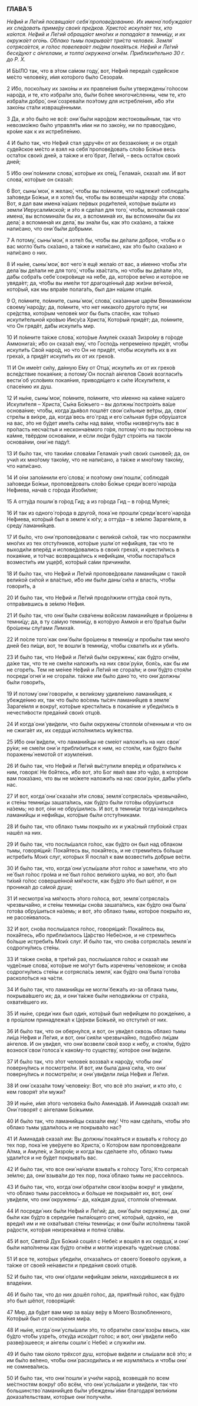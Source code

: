 ### ГЛАВА́ 5

_Не́фий и Ле́гий посвяща́ют себя́ пропове́дованию. Их имена́ побужда́ют их сле́довать приме́ру свои́х пре́дков. Христо́с искупа́ет тех, кто ка́ются. Не́фий и Ле́гий обраща́ют мно́гих и попада́ют в темни́цу, и их окружа́ет ого́нь. О́блако тьмы покрыва́ет три́ста челове́к. Земля́ сотряса́ется, и го́лос повелева́ет лю́дям пока́яться. Не́фий и Ле́гий бесе́дуют с а́нгелами, и толпа́ окружена́ огнём. Приблизи́тельно 30 г. до Р. Х._

И БЫ́ЛО так, что в э́том са́мом году́, вот, Не́фий переда́л суде́йское ме́сто челове́ку, и́мя кото́рого бы́ло Сезора́м.

2 И́бо, поско́льку их зако́ны и их правле́ния бы́ли утверждены́ го́лосом наро́да, и те, кто избра́ли зло, бы́ли бо́лее многочи́сленны, чем те, кто избра́ли добро́, они́ созрева́ли поэ́тому для истребле́ния, и́бо э́ти зако́ны ста́ли извращёнными.

3 Да, и э́то бы́ло не всё: они́ бы́ли наро́дом жестоковы́йным, так что невозмо́жно бы́ло управля́ть и́ми ни по зако́ну, ни по правосу́дию, кро́ме как к их истребле́нию.

4 И бы́ло так, что Не́фий стал удручён от их беззако́ния; и он отда́л суде́йское ме́сто и взял на себя́ пропове́довать сло́во Бо́жье весь оста́ток свои́х дней, а та́кже и его́ брат, Ле́гий, – весь оста́ток свои́х дней;

5 И́бо они́ по́мнили слова́, кото́рые их оте́ц, Гелама́н, сказа́л им. И вот слова́, кото́рые он сказа́л:

6 Вот, сыны́ мои́, я желаю́, что́бы вы по́мнили, что надлежи́т соблюда́ть за́поведи Бо́жьи, и я хоте́л бы, что́бы вы возвеща́ли наро́ду э́ти слова́. Вот, я дал вам имена́ на́ших пе́рвых роди́телей, кото́рые вы́шли из земли́ Иерусали́мской; и э́то я сде́лал для того́, что́бы, вспомина́я свои́ имена́, вы вспомина́ли бы их, а вспомина́я их, вы вспомина́ли бы их дела́; а вспомина́я их дела́, вы зна́ли бы, как э́то ска́зано, а та́кже напи́сано, что они́ бы́ли до́брыми.

7 А потому́, сыны́ мои́, я хоте́л бы, что́бы вы де́лали до́брое, что́бы и о вас могло́ быть ска́зано, а та́кже и напи́сано, как э́то бы́ло ска́зано и напи́сано о них.

8 И ны́не, сыны́ мои́, вот чего́ я ещё жела́ю от вас, а и́менно что́бы э́ти дела́ вы де́лали не для того́, что́бы хва́стать, но что́бы вы де́лали э́то, да́бы собра́ть себе́ сокро́вище на не́бе, да, кото́рое ве́чно и кото́рое не увяда́ет; да, что́бы вы име́ли тот драгоце́нный дар жи́зни ве́чной, кото́рый, как мы впра́ве полага́ть, был дан на́шим отца́м.

9 О, по́мните, по́мните, сыны́ мои́, слова́, ска́занные царём Вениами́ном своему́ наро́ду; да, по́мните, что нет никако́го друго́го пути́, ни сре́дства, кото́рым челове́к мог бы быть спасён, как то́лько искупи́тельной кро́вью Иису́са Христа́, Кото́рый придёт; да, по́мните, что Он грядёт, да́бы искупи́ть мир.

10 И по́мните та́кже слова́, кото́рые Амуле́к сказа́л Зизро́му в го́роде Аммонига́х; и́бо он сказа́л ему́, что Госпо́дь непреме́нно придёт, что́бы искупи́ть Свой наро́д, но что Он не придёт, что́бы искупи́ть их в их греха́х, а придёт искупи́ть их от их грехо́в.

11 И Он име́ет си́лу, да́нную Е́му от Отца́, искупи́ть их от их грехо́в всле́дствие покая́ния; а потому́ Он посла́л а́нгелов Свои́х возгласи́ть вести́ об усло́виях покая́ния, приводя́щего к си́ле Искупи́теля, к спасе́нию их душ.

12 И ны́не, сыны́ мои́, по́мните, по́мните, что и́менно на ка́мне на́шего Искупи́теля – Христа́, Сы́на Бо́жьего – вы должны́ постро́ить ва́ше основа́ние; что́бы, когда́ дья́вол пошлёт свои́ си́льные ве́тры, да, свои́ стре́лы в ви́хре, да, когда́ весь его́ град и его́ си́льная бу́ря обру́шатся на вас, э́то не бу́дет име́ть си́лы над ва́ми, что́бы низве́ргнуть вас в про́пасть несча́стья и несконча́емого го́ря, потому́ что вы постро́ены на ка́мне, твёрдом основа́нии, и е́сли лю́ди бу́дут стро́ить на тако́м основа́нии, они́ не паду́т.

13 И бы́ло так, что таки́ми слова́ми Гелама́н учи́л свои́х сынове́й; да, он учи́л их мно́гому тако́му, что не напи́сано, а та́кже и мно́гому тако́му, что напи́сано.

14 И о́ни запо́мнили его́ слова́; и поэ́тому они́ пошли́, соблюда́я за́поведи Бо́жьи, пропове́довать сло́во Бо́жье среди́ всего́ наро́да Не́фиева, нача́в с го́рода Изоби́лие;

15 А отту́да пошли́ в го́род Гид; а из го́рода Гид – в го́род Муле́к;

16 И так из одного́ го́рода в друго́й, пока́ не прошли́ среди́ всего́ наро́да Не́фиева, кото́рый был в земле́ к ю́гу; а отту́да – в зе́млю Зараге́мля, в среду́ ламани́йцев.

17 И бы́ло, что они́ пропове́довали с вели́кой си́лой, так что посрамля́ли мно́гих из тех отсту́пников, кото́рые ушли́ от нефи́йцев, так что те выходи́ли вперёд и испове́довались в свои́х греха́х, и крести́лись в покая́ние, и то́тчас возвраща́лись к нефи́йцам, что́бы постара́ться возмести́ть им уще́рб, кото́рый са́ми причини́ли.

18 И бы́ло так, что Не́фий и Ле́гий пропове́довали ламани́йцам с тако́й вели́кой си́лой и вла́стью, и́бо им бы́ли даны́ си́ла и власть, что́бы говори́ть, а

20 И бы́ло так, что Не́фий и Ле́гий продо́лжили отту́да свой путь, отпра́вившись в зе́млю Не́фия.

21 И бы́ло так, что они́ бы́ли схва́чены во́йском ламани́йцев и бро́шены в темни́цу; да, в ту са́мую темни́цу, в кото́рую Аммо́н и его́ бра́тья бы́ли бро́шены слу́гами Лимха́я.

22 И по́сле того́ как они́ бы́ли бро́шены в темни́цу и пробы́ли там мно́го дней без пи́щи, вот, те вошли́ в темни́цу, что́бы схвати́ть их и уби́ть.

23 И бы́ло так, что Не́фий и Ле́гий бы́ли окружены́, как бу́дто огнём, да́же так, что те не сме́ли наложи́ть на них свои́ ру́ки, боя́сь, как бы им не сгоре́ть. Тем не ме́нее Не́фий и Ле́гий не сгора́ли; и они́ бу́дто стоя́ли посреди́ огня́ и не сгора́ли. та́кже им бы́ло дано́ то, что они́ должны́ бы́ли говори́ть,

19 И потому́ они́ говори́ли, к вели́кому удивле́нию ламани́йцев, к убежде́нию их, так что бы́ло во́семь ты́сяч ламани́йцев в земле́ Зараге́мля и вокру́г, кото́рые крести́лись в покая́ние и убеди́лись в нечести́вости преда́ний свои́х отцо́в.

24 И когда́ они́ уви́дели, что бы́ли окружены́ столпо́м о́гненным и что он не сжига́ет их, их сердца́ испо́лнились му́жества.

25 И́бо они́ ви́дели, что ламани́йцы не сме́ют наложи́ть на них свои́ ру́ки; не сме́ли они́ и прибли́зиться к ним, но стоя́ли, как бу́дто бы́ли поражены́ немото́й от изумле́ния.

26 И бы́ло так, что Не́фий и Ле́гий вы́ступили вперёд и обрати́лись к ним, говоря́: Не бо́йтесь, и́бо вот, э́то Бог яви́л вам э́то чу́до, в кото́ром вам пока́зано, что вы не мо́жете наложи́ть на нас свои́ ру́ки, да́бы уби́ть нас.

27 И вот, когда́ они́ сказа́ли э́ти слова́, земля́ сотрясла́сь чрезвыча́йно, и сте́ны темни́цы зашата́лись, как бу́дто бы́ли гото́вы обру́шиться на́земь; но вот, о́ни не обру́шились. И вот, в темни́це тогда́ находи́лись ламани́йцы и нефи́йцы, кото́рые бы́ли отсту́пниками.

28 И бы́ло так, что о́блако тьмы покры́ло их и ужа́сный глубо́кий страх нашёл на них.

29 И бы́ло так, что послы́шался го́лос, как бу́дто он был над о́блаком тьмы, говоря́щий: Пока́йтесь вы, пока́йтесь, и не стреми́тесь бо́льше истреби́ть Мои́х слуг, кото́рых Я посла́л к вам возвести́ть до́брые ве́сти.

30 И бы́ло так, что, когда́ они́ услы́шали э́тот го́лос и заме́тили, что э́то не́ был го́лос гро́ма и не́ был го́лос вели́кого шу́ма, но вот, э́то был ти́хий го́лос соверше́нной мя́гкости, как бу́дто э́то был шёпот, и он проника́л до са́мой души;

31 И несмотря́ на мя́гкость э́того го́лоса, вот, земля́ сотрясла́сь чрезвыча́йно, и сте́ны темни́цы сно́ва зашата́лись, как бу́дто она́ была́ гото́ва обру́шиться на́земь; и вот, э́то о́блако тьмы, кото́рое покры́ло их, не рассе́ивалось.

32 И вот, сно́ва послы́шался го́лос, говоря́щий: Пока́йтесь вы, пока́йтесь, и́бо прибли́зилось Ца́рство Небе́сное, и не стреми́тесь бо́льше истреби́ть Мои́х слуг. И бы́ло так, что сно́ва сотрясла́сь земля́ и содрогну́лись сте́ны.

33 И та́кже сно́ва, в тре́тий раз, послы́шался го́лос и сказа́л им чуде́сные слова́, кото́рые не мо́гут быть изречены́ челове́ком; и сно́ва содрогну́лись сте́ны и сотрясла́сь земля́, как бу́дто она́ была́ гото́ва расколо́ться на ча́сти.

34 И бы́ло так, что ламани́йцы не могли́ бежа́ть из-за о́блака тьмы, покрыва́вшего их; да, и они́ та́кже бы́ли неподви́жны от стра́ха, охвати́вшего их.

35 И ны́не, среди́ них был оди́н, кото́рый был нефи́йцем по рожде́нию, а в про́шлом принадлежа́л к Це́ркви Бо́жьей, но отступи́л от них.

36 И бы́ло так, что он оберну́лся, и вот, он уви́дел сквозь о́блако тьмы ли́ца Не́фия и Ле́гия, и вот, они́ сия́ли чрезвыча́йно, подо́бно ли́цам а́нгелов. И он уви́дел, что они́ возвели́ свой взор к не́бу, и стоя́ли, бу́дто вознося́ свои́ голоса́ к како́му-то существу́, кото́рое они́ ви́дели.

37 И бы́ло так, что э́тот челове́к воззва́л к наро́ду, что́бы они́ поверну́лись и посмотре́ли. И вот, им была́ дана́ си́ла, что они́ поверну́лись и посмотре́ли; и они́ уви́дели ли́ца Не́фия и Ле́гия.

38 И они́ сказа́ли тому́ челове́ку: Вот, что всё э́то зна́чит, и кто э́то, с кем говоря́т э́ти мужи́?

39 И ны́не, и́мя э́того челове́ка бы́ло Аминада́в. И Аминада́в сказа́л им: Они́ говоря́т с а́нгелами Бо́жьими.

40 И бы́ло так, что ламани́йцы сказа́ли ему́: Что нам сде́лать, что́бы э́то о́блако тьмы удали́лось и не покрыва́ло нас?

41 И Аминада́в сказа́л им: Вы должны́ пока́яться и взыва́ть к го́лосу до тех пор, пока́ не уве́руете во Христа́, о Кото́ром вам пропове́довали А́лма, и Амуле́к, и Зизро́м; и когда́ вы сде́лаете э́то, о́блако тьмы удали́тся и не бу́дет покрыва́ть вас.

42 И бы́ло так, что все они́ на́чали взыва́ть к го́лосу Того́, Кто сотряса́л зе́млю; да, они́ взыва́ли до тех пор, пока́ о́блако тьмы не рассе́ялось.

43 И бы́ло так, что, когда́ они́ обрати́ли свои́ взо́ры вокру́г и уви́дели, что о́блако тьмы рассе́ялось и бо́льше не покрыва́ет их, вот, они́ уви́дели, что они́ окружены́ – да, ка́ждая душа́, столпо́м о́гненным.

44 И посреди́ них бы́ли Не́фий и Ле́гий; да, они́ бы́ли окружены́; да, они́ бы́ли как бу́дто в середи́не пыла́ющего огня́, кото́рый, одна́ко, не вреди́л им и не охва́тывал сте́ны темни́цы; и они́ бы́ли испо́лнены тако́й ра́дости, кото́рая неизрека́ема и полна́ сла́вы.

45 И вот, Свято́й Дух Бо́жий сошёл с Небе́с и вошёл в их сердца́, и они́ бы́ли напо́лнены как бу́дто огнём и могли́ изрека́ть чуде́сные слова́.

51 И все те, кото́рых убеди́ли, отказа́лись от своего́ боево́го ору́жия, а та́кже от свое́й не́нависти и преда́ния свои́х отцо́в.

52 И бы́ло так, что они́ о́тдали нефи́йцам зе́мли, находи́вшиеся в их владе́нии.

46 И бы́ло так, что до них дошёл го́лос, да, прия́тный го́лос, как бу́дто э́то был шёпот, говоря́щий:

47 Мир, да бу́дет вам мир за ва́шу ве́ру в Моего́ Возлю́бленного, Кото́рый был от основа́ния ми́ра.

48 И ны́не, когда́ они́ услы́шали э́то, то обрати́ли свои́ взо́ры ввысь, как бу́дто что́бы узре́ть, отку́да исхо́дит го́лос; и вот, они́ уви́дели не́бо разве́рзшееся; и а́нгелы сошли́ с Небе́с и служи́ли им.

49 И бы́ло там о́коло трёхсот душ, кото́рые ви́дели и слы́шали всё э́то; и им бы́ло ве́лено, что́бы они́ расходи́лись и не изумля́лись и что́бы они́ не сомнева́лись.

50 И бы́ло так, что они́ пошли́ и учи́ли наро́д, возвеща́я по всем ме́стностям вокру́г о́бо всём, что они́ услы́шали и уви́дели, так что большинство́ ламани́йцев бы́ли убеждены́ и́ми благодаря́ вели́ким доказа́тельствам, кото́рые они́ получи́ли.

